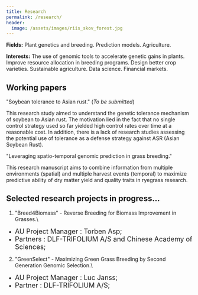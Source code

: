 ```yaml
---
title: Research
permalink: /research/
header:
  image: /assets/images/riis_skov_forest.jpg
---
```


**Fields:** Plant genetics and breeding. Prediction models. Agriculture.

**Interests:** The use of genomic tools to accelerate genetic gains in plants. Improve resource allocation in breeding programs. Design better crop varieties. Sustainable agriculture. Data science. Financial markets.

## Working papers

"Soybean tolerance to Asian rust." (*To be submitted*)

This research study aimed to understand the genetic tolerance mechanism of soybean to Asian rust. The motivation lied in the fact that no single control strategy used so far yielded high control rates over time at a reasonable cost. In addition, there is a lack of research studies assessing the potential use of tolerance as a defense strategy against ASR (Asian Soybean Rust).

"Leveraging spatio-temporal genomic prediction in grass breeding."

This research manuscript aims to combine information from multiple environments (spatial) and multiple harvest events (temporal) to maximize predictive ability of dry matter yield and quality traits in ryegrass research.


## Selected research projects in progress...

1. "Breed4Biomass" - Reverse Breeding for Biomass Improvement in Grasses.\
  * <font size="4"> AU Project Manager : Torben Asp; </font>
  * <font size="4"> Partners : DLF-TRIFOLIUM A/S and Chinese Academy of Sciences; </font>
2. "GreenSelect" - Maximizing Green Grass Breeding by Second Generation Genomic Selection.\
  * <font size="4"> AU Project Manager : Luc Janss; </font>
  * <font size="4"> Partner : DLF-TRIFOLIUM A/S; </font>
